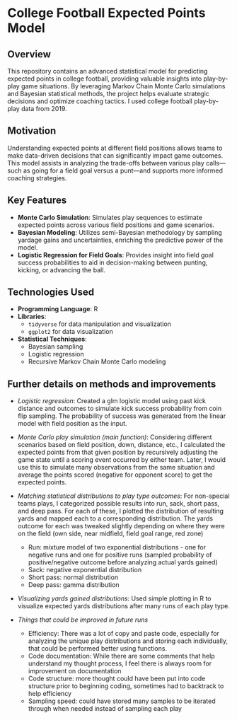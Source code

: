 # College Football Expected Points Model

## Overview
This repository contains an advanced statistical model for predicting expected points in college football, providing valuable insights into play-by-play game situations. By leveraging Markov Chain Monte Carlo simulations and Bayesian statistical methods, the project helps evaluate strategic decisions and optimize coaching tactics. I used college football play-by-play data from 2019. 

## Motivation
Understanding expected points at different field positions allows teams to make data-driven decisions that can significantly impact game outcomes. This model assists in analyzing the trade-offs between various play calls—such as going for a field goal versus a punt—and supports more informed coaching strategies.

## Key Features
- **Monte Carlo Simulation**: Simulates play sequences to estimate expected points across various field positions and game scenarios.
- **Bayesian Modeling**: Utilizes semi-Bayesian methodology by sampling yardage gains and uncertainties, enriching the predictive power of the model.
- **Logistic Regression for Field Goals**: Provides insight into field goal success probabilities to aid in decision-making between punting, kicking, or advancing the ball.

## Technologies Used
- **Programming Language**: R
- **Libraries**:
  - `tidyverse` for data manipulation and visualization
  - `ggplot2` for data visualization
- **Statistical Techniques**:
  - Bayesian sampling
  - Logistic regression
  - Recursive Markov Chain Monte Carlo modeling

## Further details on methods and improvements
- *Logistic regression*: Created a glm logistic model using past kick distance and outcomes to simulate kick success probability from coin flip sampling. The probability of success was generated from the linear model with field position as the input.

- *Monte Carlo play simulation (main function)*: Considering different scenarios based on field position, down, distance, etc., I calculated the expected points from that given position by recursively adjusting the game state until a scoring event occurred by either team. Later, I would use this to simulate many observations from the same situation and average the points scored (negative for opponent score) to get the expected points.

- *Matching statistical distributions to play type outcomes*: For non-special teams plays, I categorized possible results into run, sack, short pass, and deep pass. For each of these, I plotted the distribution of resulting yards and mapped each to a corresponding distribution. The yards outcome for each was tweaked slightly depending on where they were on the field (own side, near midfield, field goal range, red zone)
  - Run: mixture model of two exponential distributions - one for negative runs and one for positive runs (sampled probability of positive/negative outcome before analyzing actual yards gained)
  - Sack: negative exponential distribution
  - Short pass: normal distribution
  - Deep pass: gamma distribution

- *Visualizing yards gained distributions*: Used simple plotting in R to visualize expected yards distributions after many runs of each play type.

- *Things that could be improved in future runs*
  - Efficiency: There was a lot of copy and paste code, especially for analyzing the unique play distributions and storing each individually, that could be performed better using functions.
  - Code documentation: While there are some comments that help understand my thought process, I feel there is always room for improvement on documentation
  - Code structure: more thought could have been put into code structure prior to beginning coding, sometimes had to backtrack to help efficiency
  - Sampling speed: could have stored many samples to be iterated through when needed instead of sampling each play
